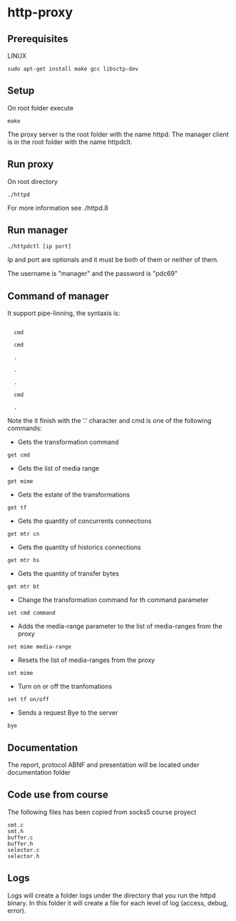 # http-proxy

## Prerequisites
LINUX
````
sudo apt-get install make gcc libsctp-dev
````
## Setup
On root folder execute

```make```

The proxy server is the root folder with the name httpd.
The manager client is in the root folder with the name httpdclt.

## Run proxy

On root directory

```./httpd```

For more information see ./httpd.8

## Run manager

``./httpdctl [ip port]``

Ip and port are optionals and it must be both of them or neither of them.

The username is "manager" and the password is "pdc69"

## Command of manager

It support pipe-linning, the syntaxis is:

````

  cmd

  cmd

  .

  .

  .

  cmd

  .

  ````

Note the it finish with the '.' character and cmd is one of the following commands:

* Gets the transformation command

``get cmd``

* Gets the list of media range

``get mime``

* Gets the estate of the transformations

``get tf``

* Gets the quantity of concurrents connections

``get mtr cn``

* Gets the quantity of historics connections

``get mtr hs``

* Gets the quantity of transfer bytes

``get mtr bt``

* Change the transformation command for th command parameter

``set cmd command``

* Adds the media-range parameter to the list of media-ranges from the proxy

``set mime media-range``

* Resets the list of media-ranges from the proxy

``set mime``

* Turn on or off the tranfomations

``set tf on/off``

* Sends a request Bye to the server

``bye``


## Documentation

The report, protocol ABNF and presentation will be located under documentation folder

## Code use from course

The following files has been copied from socks5 course proyect

    smt.c
    smt.h
    buffer.c
    buffer.h    
    selector.c
    selector.h

## Logs

Logs will create a folder logs under the directory that you run the
httpd binary. In this folder it will create a file for each level of
log (access, debug, error).
